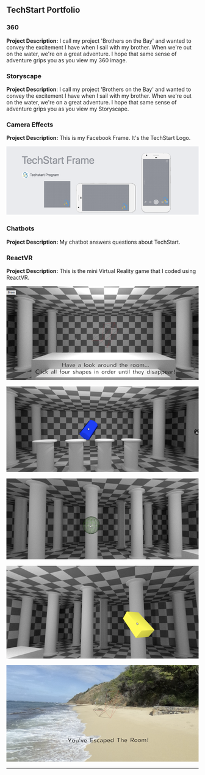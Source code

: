 ## TechStart Portfolio

### 360

**Project Description:**
I call my project 'Brothers on the Bay' and wanted to convey the excitement I have when I sail with my brother. When we're out on the water, we're on a great adventure. I hope that same sense of adventure grips you as you view my 360 image.

<script src="//vizor.io/scripts/embed.js" data-vizorurl="//vizor.io/embed/gitbritt/360-world-copy" ></script>

### Storyscape

**Project Description**:
I call my project 'Brothers on the Bay' and wanted to convey the excitement I have when I sail with my brother. When we're out on the water, we're on a great adventure. I hope that same sense of adventure grips you as you view my Storyscape.

<script src="//patches.vizor.io/scripts/embed.js" data-vizorurl="//patches.vizor.io/embed/kolsen/storyscape-project" ></script>

### Camera Effects

**Project Description:**
This is my Facebook Frame. It's the TechStart Logo. 

![filter](/Camera_Effects_fbtechstart.png)

### Chatbots

**Project Description:**
My chatbot answers questions about TechStart. 

### ReactVR

**Project Description:**
This is the mini Virtual Reality game that I coded using ReactVR. 

![filter](/ReactVR_Image1_fbtechstart.png)

![filter](/ReactVR_Image2_fbtechstart.png)

![filter](/ReactVR_Image3_fbtechstart.png)

![filter](/ReactVR_Image4_fbtechstart.png)

![filter](/ReactVR_Image5_fbtechstart.png)


***
